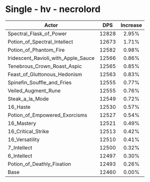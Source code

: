 # Single - hv - necrolord
| Actor | DPS | Increase |
|---|:---:|:---:|
|Spectral_Flask_of_Power|12828|2.95%|
|Potion_of_Spectral_Intellect|12673|1.71%|
|Potion_of_Phantom_Fire|12582|0.98%|
|Iridescent_Ravioli_with_Apple_Sauce|12566|0.86%|
|Tenebrous_Crown_Roast_Aspic|12565|0.85%|
|Feast_of_Gluttonous_Hedonism|12563|0.83%|
|Spinefin_Souffle_and_Fries|12555|0.77%|
|Veiled_Augment_Rune|12555|0.76%|
|Steak_a_la_Mode|12549|0.72%|
|16_Haste|12530|0.57%|
|Potion_of_Empowered_Exorcisms|12527|0.54%|
|16_Mastery|12521|0.49%|
|16_Critical_Strike|12513|0.42%|
|16_Versatility|12510|0.41%|
|7_Intellect|12500|0.32%|
|6_Intellect|12497|0.30%|
|Potion_of_Deathly_Fixation|12493|0.26%|
|Base|12460|0.00%|
